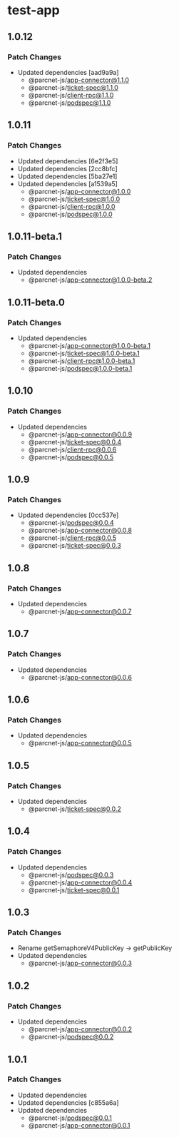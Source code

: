 # test-app

## 1.0.12

### Patch Changes

- Updated dependencies [aad9a9a]
  - @parcnet-js/app-connector@1.1.0
  - @parcnet-js/ticket-spec@1.1.0
  - @parcnet-js/client-rpc@1.1.0
  - @parcnet-js/podspec@1.1.0

## 1.0.11

### Patch Changes

- Updated dependencies [6e2f3e5]
- Updated dependencies [2cc8bfc]
- Updated dependencies [5ba27e1]
- Updated dependencies [a1539a5]
  - @parcnet-js/app-connector@1.0.0
  - @parcnet-js/ticket-spec@1.0.0
  - @parcnet-js/client-rpc@1.0.0
  - @parcnet-js/podspec@1.0.0

## 1.0.11-beta.1

### Patch Changes

- Updated dependencies
  - @parcnet-js/app-connector@1.0.0-beta.2

## 1.0.11-beta.0

### Patch Changes

- Updated dependencies
  - @parcnet-js/app-connector@1.0.0-beta.1
  - @parcnet-js/ticket-spec@1.0.0-beta.1
  - @parcnet-js/client-rpc@1.0.0-beta.1
  - @parcnet-js/podspec@1.0.0-beta.1

## 1.0.10

### Patch Changes

- Updated dependencies
  - @parcnet-js/app-connector@0.0.9
  - @parcnet-js/ticket-spec@0.0.4
  - @parcnet-js/client-rpc@0.0.6
  - @parcnet-js/podspec@0.0.5

## 1.0.9

### Patch Changes

- Updated dependencies [0cc537e]
  - @parcnet-js/podspec@0.0.4
  - @parcnet-js/app-connector@0.0.8
  - @parcnet-js/client-rpc@0.0.5
  - @parcnet-js/ticket-spec@0.0.3

## 1.0.8

### Patch Changes

- Updated dependencies
  - @parcnet-js/app-connector@0.0.7

## 1.0.7

### Patch Changes

- Updated dependencies
  - @parcnet-js/app-connector@0.0.6

## 1.0.6

### Patch Changes

- Updated dependencies
  - @parcnet-js/app-connector@0.0.5

## 1.0.5

### Patch Changes

- Updated dependencies
  - @parcnet-js/ticket-spec@0.0.2

## 1.0.4

### Patch Changes

- Updated dependencies
  - @parcnet-js/podspec@0.0.3
  - @parcnet-js/app-connector@0.0.4
  - @parcnet-js/ticket-spec@0.0.1

## 1.0.3

### Patch Changes

- Rename getSemaphoreV4PublicKey -> getPublicKey
- Updated dependencies
  - @parcnet-js/app-connector@0.0.3

## 1.0.2

### Patch Changes

- Updated dependencies
  - @parcnet-js/app-connector@0.0.2
  - @parcnet-js/podspec@0.0.2

## 1.0.1

### Patch Changes

- Updated dependencies
- Updated dependencies [c855a6a]
- Updated dependencies
  - @parcnet-js/podspec@0.0.1
  - @parcnet-js/app-connector@0.0.1
